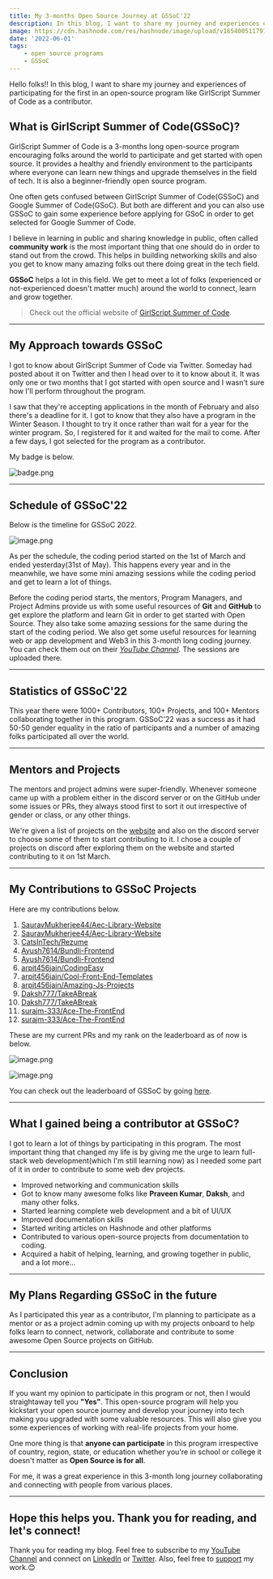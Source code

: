 ```yaml
---
title: My 3-months Open Source Journey at GSSoC'22
description: In this blog, I want to share my journey and experiences of participating for the first in an open-source program like GirlScript Summer of Code as a contributor...
image: https://cdn.hashnode.com/res/hashnode/image/upload/v1654005117970/AGetj2kLw.png
date: '2022-06-01'
tags: 
    - open source programs
    - GSSoC
---
```


Hello folks!! In this blog, I want to share my journey and experiences of participating for the first in an open-source program like GirlScript Summer of Code as a contributor. 

## What is GirlScript Summer of Code(GSSoC)?

GirlScript Summer of Code is a 3-months long open-source program encouraging folks around the world to participate and get started with open source. It provides a healthy and friendly environment to the participants where everyone can learn new things and upgrade themselves in the field of tech. It is also a beginner-friendly open source program.

One often gets confused between GirlScript Summer of Code(GSSoC) and Google Summer of Code(GSoC). But both are different and you can also use GSSoC to gain some experience before applying for GSoC in order to get selected for Google Summer of Code.

I believe in learning in public and sharing knowledge in public, often called **community work** is the most important thing that one should do in order to stand out from the crowd. This helps in building networking skills and also you get to know many amazing folks out there doing great in the tech field.

**GSSoC** helps a lot in this field. We get to meet a lot of folks (experienced or not-experienced doesn't matter much) around the world to connect, learn and grow together.

> Check out the official website of [GirlScript Summer of Code](https://gssoc.girlscript.tech/).

---

## My Approach towards GSSoC
I got to know about GirlScript Summer of Code via Twitter. Someday had posted about it on Twitter and then I head over to it to know about it. It was only one or two months that I got started with open source and I wasn't sure how I'll perform throughout the program.

I saw that they're accepting applications in the month of February and also there's a deadline for it. I got to know that they also have a program in the Winter Season. I thought to try it once rather than wait for a year for the winter program. So, I registered for it and waited for the mail to come. After a few days, I got selected for the program as a contributor. 

My badge is below. 


![badge.png](https://cdn.hashnode.com/res/hashnode/image/upload/v1654017856960/InWd0d22B.png)

---

## Schedule of GSSoC'22
Below is the timeline for GSSoC 2022.

![image.png](https://cdn.hashnode.com/res/hashnode/image/upload/v1654018101697/YvIgwIKCO.png)

As per the schedule, the coding period started on the 1st of March and ended yesterday(31st of May). This happens every year and in the meanwhile, we have some mini amazing sessions while the coding period and get to learn a lot of things.

Before the coding period starts, the mentors, Program Managers, and Project Admins provide us with some useful resources of **Git** and **GitHub** to get explore the platform and learn Git in order to get started with Open Source. They also take some amazing sessions for the same during the start of the coding period. We also get some useful resources for learning web or app development and Web3 in this 3-month long coding journey. You can check them out on their *[YouTube Channel](https://www.youtube.com/channel/UCBOlJtDcWNh0aUkS2CfI8Aw)*. The sessions are uploaded there.

---

## Statistics of GSSoC'22
This year there were 1000+ Contributors, 100+ Projects, and 100+ Mentors collaborating together in this program. GSSoC'22 was a success as it had 50-50 gender equality in the ratio of participants and a number of amazing folks participated all over the world.

---

## Mentors and Projects
The mentors and project admins were super-friendly. Whenever someone came up with a problem either in the discord server or on the GitHub under some issues or PRs, they always stood first to sort it out irrespective of gender or class, or any other things. 

We're given a list of projects on the [website](https://gssoc.girlscript.tech/project) and also on the discord server to choose some of them to start contributing to it. I chose a couple of projects on discord after exploring them on the website and started contributing to it on 1st March.

---

## My Contributions to GSSoC Projects
Here are my contributions below.

1. [SauravMukherjee44/Aec-Library-Website](https://github.com/SauravMukherjee44/Aec-Library-Website/pull/679)
2. [SauravMukherjee44/Aec-Library-Website](https://github.com/SauravMukherjee44/Aec-Library-Website/pull/658)
3. [CatsInTech/Rezume](https://github.com/CatsInTech/Rezume/pull/70)
4. [Ayush7614/Bundli-Frontend](https://github.com/Ayush7614/Bundli-Frontend/pull/541)
5. [Ayush7614/Bundli-Frontend](https://github.com/Ayush7614/Bundli-Frontend/pull/528)
6. [arpit456jain/CodingEasy](https://github.com/arpit456jain/CodingEasy/pull/136)
7. [arpit456jain/Cool-Front-End-Templates](https://github.com/arpit456jain/Cool-Front-End-Templates/pull/229)
8. [arpit456jain/Amazing-Js-Projects](https://github.com/arpit456jain/Amazing-Js-Projects/pull/233)
9. [Daksh777/TakeABreak](https://github.com/Daksh777/TakeABreak/pull/153)
10. [Daksh777/TakeABreak](https://github.com/Daksh777/TakeABreak/pull/20)
11. [surajm-333/Ace-The-FrontEnd](https://github.com/surajm-333/Ace-The-FrontEnd/pull/613)
12. [surajm-333/Ace-The-FrontEnd](https://github.com/surajm-333/Ace-The-FrontEnd/pull/460)

These are my current PRs and my rank on the leaderboard as of now is below.

![image.png](https://cdn.hashnode.com/res/hashnode/image/upload/v1654066235512/iYsx73kUX.png)

![image.png](https://cdn.hashnode.com/res/hashnode/image/upload/v1654066274066/RjrASieaN.png)

You can check out the leaderboard of GSSoC by going [here](https://gssoc.girlscript.tech/leaderboard).

---

## What I gained being a contributor at GSSoC?
I got to learn a lot of things by participating in this program. The most important thing that changed my life is by giving me the urge to learn full-stack web development(which I'm still learning now) as I needed some part of it in order to contribute to some web dev projects.

- Improved networking and communication skills
- Got to know many awesome folks like **Praveen Kumar**, **Daksh**, and many other folks.
- Started learning complete web development and a bit of UI/UX
- Improved documentation skills
- Started writing articles on Hashnode and other platforms
- Contributed to various open-source projects from documentation to coding.
- Acquired a habit of helping, learning, and growing together in public,  and a lot more... 

---

## My Plans Regarding GSSoC in the future
As I participated this year as a contributor, I'm planning to participate as a mentor or as a project admin coming up with my projects onboard to help folks learn to connect, network, collaborate and contribute to some awesome Open Source projects on GitHub.

---

## Conclusion
If you want my opinion to participate in this program or not, then I would straightaway tell you **"Yes"**.
This open-source program will help you kickstart your open source journey and develop your journey into tech making you upgraded with some valuable resources. This will also give you some experiences of working with real-life projects from your home. 

One more thing is that **anyone can participate** in this program irrespective of country, region, state, or education whether you're in school or college it doesn't matter as **Open Source is for all**.

For me, it was a great experience in this 3-month long journey collaborating and connecting with people from various places.

---

## Hope this helps you. Thank you for reading, and let's connect!
Thank you for reading my blog. Feel free to subscribe to my [YouTube Channel](https://www.youtube.com/channel/UCsuzc8lqAbgUYo4yzpjtfSw) and connect on [LinkedIn](https://www.linkedin.com/in/susmita-dey-15a15a210/) or [Twitter](https://twitter.com/its_SusmitaDey).
Also, feel free to [support](https://susmitadey.hashnode.dev/sponsor) my work.😊
